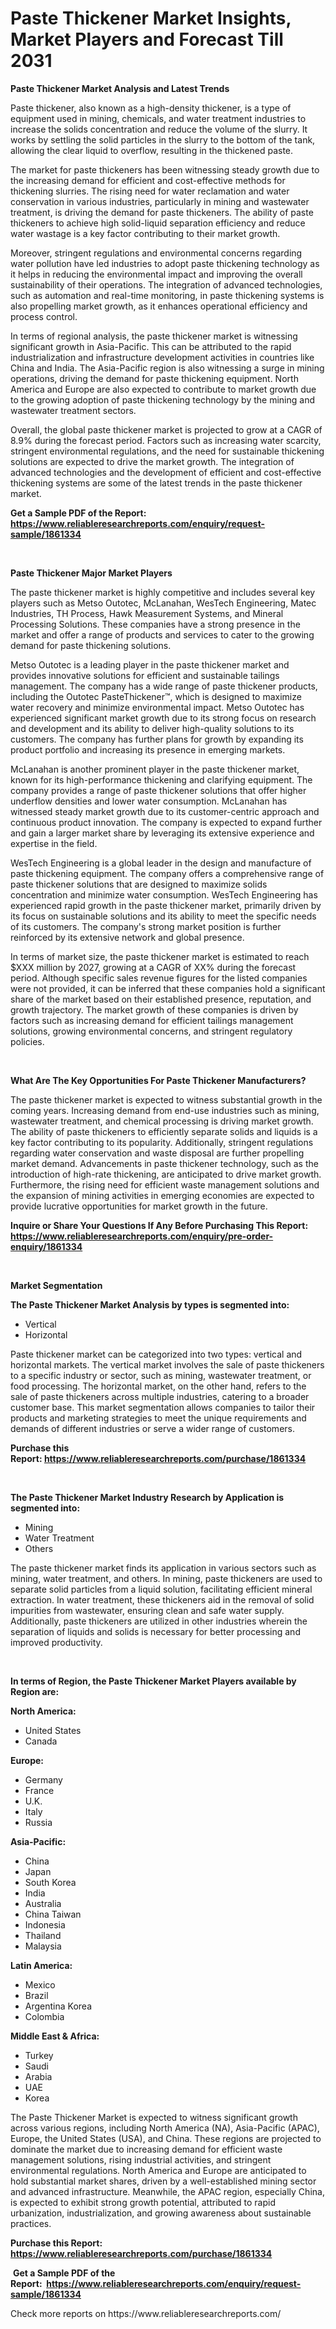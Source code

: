 <p><h1>Paste Thickener Market Insights, Market Players and Forecast Till 2031</h1></p><p><strong>Paste Thickener Market Analysis and Latest Trends</strong></p>
<p><p>Paste thickener, also known as a high-density thickener, is a type of equipment used in mining, chemicals, and water treatment industries to increase the solids concentration and reduce the volume of the slurry. It works by settling the solid particles in the slurry to the bottom of the tank, allowing the clear liquid to overflow, resulting in the thickened paste.</p><p>The market for paste thickeners has been witnessing steady growth due to the increasing demand for efficient and cost-effective methods for thickening slurries. The rising need for water reclamation and water conservation in various industries, particularly in mining and wastewater treatment, is driving the demand for paste thickeners. The ability of paste thickeners to achieve high solid-liquid separation efficiency and reduce water wastage is a key factor contributing to their market growth.</p><p>Moreover, stringent regulations and environmental concerns regarding water pollution have led industries to adopt paste thickening technology as it helps in reducing the environmental impact and improving the overall sustainability of their operations. The integration of advanced technologies, such as automation and real-time monitoring, in paste thickening systems is also propelling market growth, as it enhances operational efficiency and process control.</p><p>In terms of regional analysis, the paste thickener market is witnessing significant growth in Asia-Pacific. This can be attributed to the rapid industrialization and infrastructure development activities in countries like China and India. The Asia-Pacific region is also witnessing a surge in mining operations, driving the demand for paste thickening equipment. North America and Europe are also expected to contribute to market growth due to the growing adoption of paste thickening technology by the mining and wastewater treatment sectors.</p><p>Overall, the global paste thickener market is projected to grow at a CAGR of 8.9% during the forecast period. Factors such as increasing water scarcity, stringent environmental regulations, and the need for sustainable thickening solutions are expected to drive the market growth. The integration of advanced technologies and the development of efficient and cost-effective thickening systems are some of the latest trends in the paste thickener market.</p></p>
<p><strong>Get a Sample PDF of the Report:&nbsp; <a href="https://www.reliableresearchreports.com/enquiry/request-sample/1861334">https://www.reliableresearchreports.com/enquiry/request-sample/1861334</a></strong></p>
<p>&nbsp;</p>
<p><strong>Paste Thickener Major Market Players</strong></p>
<p><p>The paste thickener market is highly competitive and includes several key players such as Metso Outotec, McLanahan, WesTech Engineering, Matec Industries, TH Process, Hawk Measurement Systems, and Mineral Processing Solutions. These companies have a strong presence in the market and offer a range of products and services to cater to the growing demand for paste thickening solutions.</p><p>Metso Outotec is a leading player in the paste thickener market and provides innovative solutions for efficient and sustainable tailings management. The company has a wide range of paste thickener products, including the Outotec PasteThickener™, which is designed to maximize water recovery and minimize environmental impact. Metso Outotec has experienced significant market growth due to its strong focus on research and development and its ability to deliver high-quality solutions to its customers. The company has further plans for growth by expanding its product portfolio and increasing its presence in emerging markets.</p><p>McLanahan is another prominent player in the paste thickener market, known for its high-performance thickening and clarifying equipment. The company provides a range of paste thickener solutions that offer higher underflow densities and lower water consumption. McLanahan has witnessed steady market growth due to its customer-centric approach and continuous product innovation. The company is expected to expand further and gain a larger market share by leveraging its extensive experience and expertise in the field.</p><p>WesTech Engineering is a global leader in the design and manufacture of paste thickening equipment. The company offers a comprehensive range of paste thickener solutions that are designed to maximize solids concentration and minimize water consumption. WesTech Engineering has experienced rapid growth in the paste thickener market, primarily driven by its focus on sustainable solutions and its ability to meet the specific needs of its customers. The company's strong market position is further reinforced by its extensive network and global presence.</p><p>In terms of market size, the paste thickener market is estimated to reach $XXX million by 2027, growing at a CAGR of XX% during the forecast period. Although specific sales revenue figures for the listed companies were not provided, it can be inferred that these companies hold a significant share of the market based on their established presence, reputation, and growth trajectory. The market growth of these companies is driven by factors such as increasing demand for efficient tailings management solutions, growing environmental concerns, and stringent regulatory policies.</p></p>
<p>&nbsp;</p>
<p><strong>What Are The Key Opportunities For Paste Thickener Manufacturers?</strong></p>
<p><p>The paste thickener market is expected to witness substantial growth in the coming years. Increasing demand from end-use industries such as mining, wastewater treatment, and chemical processing is driving market growth. The ability of paste thickeners to efficiently separate solids and liquids is a key factor contributing to its popularity. Additionally, stringent regulations regarding water conservation and waste disposal are further propelling market demand. Advancements in paste thickener technology, such as the introduction of high-rate thickening, are anticipated to drive market growth. Furthermore, the rising need for efficient waste management solutions and the expansion of mining activities in emerging economies are expected to provide lucrative opportunities for market growth in the future.</p></p>
<p><strong>Inquire or Share Your Questions If Any Before Purchasing This Report: <a href="https://www.reliableresearchreports.com/enquiry/pre-order-enquiry/1861334">https://www.reliableresearchreports.com/enquiry/pre-order-enquiry/1861334</a></strong></p>
<p>&nbsp;</p>
<p><strong>Market Segmentation</strong></p>
<p><strong>The Paste Thickener Market Analysis by types is segmented into:</strong></p>
<p><ul><li>Vertical</li><li>Horizontal</li></ul></p>
<p><p>Paste thickener market can be categorized into two types: vertical and horizontal markets. The vertical market involves the sale of paste thickeners to a specific industry or sector, such as mining, wastewater treatment, or food processing. The horizontal market, on the other hand, refers to the sale of paste thickeners across multiple industries, catering to a broader customer base. This market segmentation allows companies to tailor their products and marketing strategies to meet the unique requirements and demands of different industries or serve a wider range of customers.</p></p>
<p><strong>Purchase this Report:&nbsp;<a href="https://www.reliableresearchreports.com/purchase/1861334">https://www.reliableresearchreports.com/purchase/1861334</a></strong></p>
<p>&nbsp;</p>
<p><strong>The Paste Thickener Market Industry Research by Application is segmented into:</strong></p>
<p><ul><li>Mining</li><li>Water Treatment</li><li>Others</li></ul></p>
<p><p>The paste thickener market finds its application in various sectors such as mining, water treatment, and others. In mining, paste thickeners are used to separate solid particles from a liquid solution, facilitating efficient mineral extraction. In water treatment, these thickeners aid in the removal of solid impurities from wastewater, ensuring clean and safe water supply. Additionally, paste thickeners are utilized in other industries wherein the separation of liquids and solids is necessary for better processing and improved productivity.</p></p>
<p>&nbsp;</p>
<p><strong>In terms of Region, the Paste Thickener Market Players available by Region are:</strong></p>
<p>
    <p> <strong> North America: </strong>
        <ul>
            <li>United States</li>
            <li>Canada</li>
        </ul>
        </p> 
    <p> <strong> Europe: </strong>
        <ul>
            <li>Germany</li>
            <li>France</li>
            <li>U.K.</li>
            <li>Italy</li>
            <li>Russia</li>
        </ul>
        </p> 
    <p> <strong> Asia-Pacific: </strong>
        <ul>
            <li>China</li>
            <li>Japan</li>
            <li>South Korea</li>
            <li>India</li>
            <li>Australia</li>
            <li>China Taiwan</li>
            <li>Indonesia</li>
            <li>Thailand</li>
            <li>Malaysia</li>
        </ul>
        </p> 
    <p> <strong> Latin America: </strong>
        <ul>
            <li>Mexico</li>
            <li>Brazil</li>
            <li>Argentina Korea</li>
            <li>Colombia</li>
        </ul>
        </p> 
    <p> <strong> Middle East & Africa: </strong>
        <ul>
            <li>Turkey</li>
            <li>Saudi</li>
            <li>Arabia</li>
            <li>UAE</li>
            <li>Korea</li>
        </ul>
    </p>
    </p>
<p><p>The Paste Thickener Market is expected to witness significant growth across various regions, including North America (NA), Asia-Pacific (APAC), Europe, the United States (USA), and China. These regions are projected to dominate the market due to increasing demand for efficient waste management solutions, rising industrial activities, and stringent environmental regulations. North America and Europe are anticipated to hold substantial market shares, driven by a well-established mining sector and advanced infrastructure. Meanwhile, the APAC region, especially China, is expected to exhibit strong growth potential, attributed to rapid urbanization, industrialization, and growing awareness about sustainable practices.</p></p>
<p><strong>Purchase this Report: <a href="https://www.reliableresearchreports.com/purchase/1861334">https://www.reliableresearchreports.com/purchase/1861334</a></strong></p>
<p>&nbsp;<strong>Get a Sample PDF of the Report:&nbsp;&nbsp;<a href="https://www.reliableresearchreports.com/enquiry/request-sample/1861334">https://www.reliableresearchreports.com/enquiry/request-sample/1861334</a></strong></p>
<p><strong></strong></p>
<p>Check more reports on https://www.reliableresearchreports.com/</p>